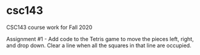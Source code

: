 # csc143
CSC143 course work for Fall 2020

Assignment #1 - Add code to the Tetris game to move the pieces left, right, and drop down. Clear a line when all the squares in that line are occupied. 
